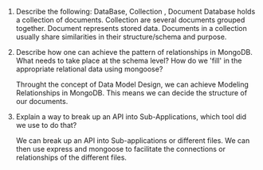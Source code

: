 1. Describe the following: DataBase, Collection , Document
    Database holds a collection of documents. Collection are several documents grouped together. Document represents stored data. Documents in a collection usually share similarities in their structure/schema and purpose. 

2. Describe how one can achieve the pattern of relationships in MongoDB. What needs to take place at the schema level? How do we 'fill' in the appropriate relational data using mongoose?

    Throught the concept of Data Model Design, we can achieve Modeling Relationships in MongoDB. This means we can decide the structure of our documents. 

3. Explain a way to break up an API into Sub-Applications, which tool did we use to do that?

    We can break up an API into Sub-applications or different files. We can then use express and mongoose to facilitate the connections or relationships of the different files. 
